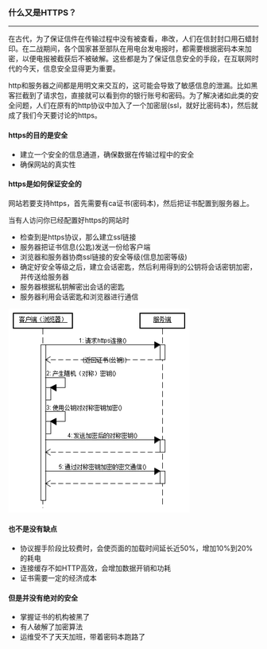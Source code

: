 ### 什么又是HTTPS？
-------
在古代，为了保证信件在传输过程中没有被查看，串改，人们在信封封口用石蜡封印。在二战期间，各个国家甚至部队在用电台发电报时，都需要根据密码本来加密，以便电报被截获后不被破解。这些都是为了保证信息安全的手段，在互联网时代的今天，信息安全显得更为重要。

http和服务器之间都是用明文来交互的，这可能会导致了敏感信息的泄漏。比如黑客拦截到了请求包，直接就可以看到你的银行账号和密码。为了解决诸如此类的安全问题，人们在原有的http协议中加入了一个加密层(ssl，就好比密码本)，然后就成了我们今天要讨论的https。

#### https的目的是安全
* 建立一个安全的信息通道，确保数据在传输过程中的安全
* 确保网站的真实性

#### https是如何保证安全的
网站若要支持https，首先需要有ca证书(密码本)，然后把证书配置到服务器上。

当有人访问你已经配置好https的网站时
* 检查到是https协议，那么建立ssl链接
* 服务器把证书信息(公匙)发送一份给客户端
* 浏览器和服务器协商ssl链接的安全等级(信息加密等级)
* 确定好安全等级之后，建立会话密匙，然后利用得到的公钥将会话密钥加密，并传送给服务器
* 服务器根据私钥解密出会话的密匙
* 服务器利用会话密匙和浏览器进行通信

![img](./images/https.gif)
#### 也不是没有缺点
* 协议握手阶段比较费时，会使页面的加载时间延长近50%，增加10%到20%的耗电
* 连接缓存不如HTTP高效，会增加数据开销和功耗
* 证书需要一定的经济成本

#### 但是并没有绝对的安全
* 掌握证书的机构被黑了
* 有人破解了加密算法
* 运维受不了天天加班，带着密码本跑路了
